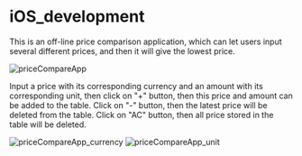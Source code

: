 # iOS_development
This is an off-line price comparison application, which can let users input several different prices, and then it will
give the lowest price.

![priceCompareApp](https://cloud.githubusercontent.com/assets/17036821/22220294/1c515934-e17c-11e6-88dd-1a0374601676.png)

Input a price with its corresponding currency and an amount with its corresponding unit, then click on "+" button, then this price and amount can be added to the table. 
Click on "-" button, then the latest price will be deleted from the table.
Click on "AC" button, then all price stored in the table will be deleted.

![priceCompareApp_currency](https://cloud.githubusercontent.com/assets/17036821/22220486/e9fe53b4-e17c-11e6-8d7a-b993c3295385.png)
![priceCompareApp_unit](https://cloud.githubusercontent.com/assets/17036821/22220429/a5dab876-e17c-11e6-9f5b-9602ffc2fe91.png)
